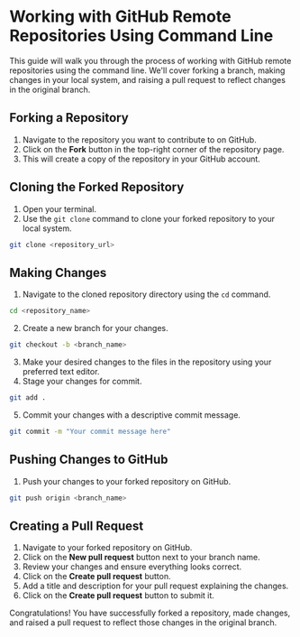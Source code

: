 # Working with GitHub Remote Repositories Using Command Line

This guide will walk you through the process of working with GitHub remote repositories using the command line. We'll cover forking a branch, making changes in your local system, and raising a pull request to reflect changes in the original branch.

## Forking a Repository

1. Navigate to the repository you want to contribute to on GitHub.
2. Click on the **Fork** button in the top-right corner of the repository page.
3. This will create a copy of the repository in your GitHub account.

## Cloning the Forked Repository

1. Open your terminal.
2. Use the `git clone` command to clone your forked repository to your local system.

```bash
git clone <repository_url>
```

## Making Changes

1. Navigate to the cloned repository directory using the `cd` command.

```bash
cd <repository_name>
```

2. Create a new branch for your changes.

```bash
git checkout -b <branch_name>
```

3. Make your desired changes to the files in the repository using your preferred text editor.
4. Stage your changes for commit.

```bash
git add .
```

5. Commit your changes with a descriptive commit message.

```bash
git commit -m "Your commit message here"
```


## Pushing Changes to GitHub

1. Push your changes to your forked repository on GitHub.

```bash
git push origin <branch_name>
```


## Creating a Pull Request

1. Navigate to your forked repository on GitHub.
2. Click on the **New pull request** button next to your branch name.
3. Review your changes and ensure everything looks correct.
4. Click on the **Create pull request** button.
5. Add a title and description for your pull request explaining the changes.
6. Click on the **Create pull request** button to submit it.

Congratulations! You have successfully forked a repository, made changes, and raised a pull request to reflect those changes in the original branch.


